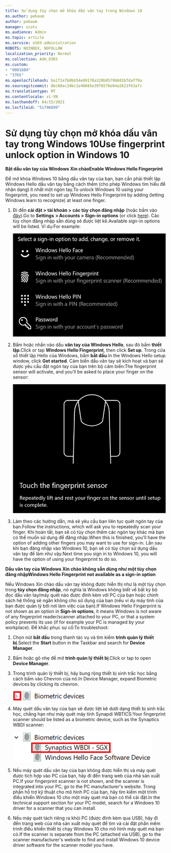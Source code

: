 ```yaml
---
title: Sử dụng tùy chọn mở khóa dấu vân tay trong Windows 10
ms.author: pebaum
author: pebaum
manager: scotv
ms.audience: Admin
ms.topic: article
ms.service: o365-administration
ROBOTS: NOINDEX, NOFOLLOW
localization_priority: Normal
ms.collection: Adm_O365
ms.custom:
- "9001689"
- "3765"
ms.openlocfilehash: ba1f2e7b0bb54e89178a320b8579b8d1bfdaff9a
ms.sourcegitcommit: 8bc60ec34bc1e40685e3976576e04a2623f63a7c
ms.translationtype: MT
ms.contentlocale: vi-VN
ms.lasthandoff: 04/15/2021
ms.locfileid: "51796699"
---
```

# <a name="use-fingerprint-unlock-option-in-windows-10"></a><span data-ttu-id="ffe96-102">Sử dụng tùy chọn mở khóa dấu vân tay trong Windows 10</span><span class="sxs-lookup"><span data-stu-id="ffe96-102">Use fingerprint unlock option in Windows 10</span></span>

<span data-ttu-id="ffe96-103">**Bật dấu vân tay của Windows Xin chào**</span><span class="sxs-lookup"><span data-stu-id="ffe96-103">**Enable Windows Hello Fingerprint**</span></span>

<span data-ttu-id="ffe96-104">Để mở khóa Windows 10 bằng dấu vân tay của bạn, bạn cần phải thiết lập Windows Hello dấu vân tay bằng cách thêm (cho phép Windows tìm hiểu để nhận dạng) ít nhất một ngón tay.</span><span class="sxs-lookup"><span data-stu-id="ffe96-104">To unlock Windows 10 using your fingerprint, you need to set up Windows Hello Fingerprint by adding (letting Windows learn to recognize) at least one finger.</span></span> 

1. <span data-ttu-id="ffe96-105">Đi đến **cài đặt > tài khoản > các tùy chọn đăng nhập** (hoặc bấm vào [đây](ms-settings:signinoptions?activationSource=GetHelp)).</span><span class="sxs-lookup"><span data-stu-id="ffe96-105">Go to **Settings  > Accounts > Sign-in options** (or click [here](ms-settings:signinoptions?activationSource=GetHelp)).</span></span> <span data-ttu-id="ffe96-106">Các tùy chọn đăng nhập sẵn dùng sẽ được liệt kê.</span><span class="sxs-lookup"><span data-stu-id="ffe96-106">Available sign-in options will be listed.</span></span> <span data-ttu-id="ffe96-107">Ví dụ:</span><span class="sxs-lookup"><span data-stu-id="ffe96-107">For example:</span></span>

    ![Các tùy chọn đăng nhập.](media/sign-in-options.png)

2. <span data-ttu-id="ffe96-109">Bấm hoặc nhấn vào dấu **vân tay của Windows Hello**, sau đó bấm **thiết lập**.</span><span class="sxs-lookup"><span data-stu-id="ffe96-109">Click or tap **Windows Hello Fingerprint**, then click **Set up**.</span></span> <span data-ttu-id="ffe96-110">Trong cửa sổ thiết lập Hello của Windows, bấm **bắt đầu**.</span><span class="sxs-lookup"><span data-stu-id="ffe96-110">In the Windows Hello setup window, click **Get started**.</span></span> <span data-ttu-id="ffe96-111">Cảm biến dấu vân tay sẽ kích hoạt và bạn sẽ được yêu cầu đặt ngón tay của bạn trên bộ cảm biến:</span><span class="sxs-lookup"><span data-stu-id="ffe96-111">The fingerprint sensor will activate, and you'll be asked to place your finger on the sensor:</span></span>

   ![Cảm biến dấu vân tay.](media/fingerprint-sensor.png)

3. <span data-ttu-id="ffe96-113">Làm theo các hướng dẫn, mà sẽ yêu cầu bạn liên tục quét ngón tay của bạn.</span><span class="sxs-lookup"><span data-stu-id="ffe96-113">Follow the instructions, which will ask you to repeatedly scan your finger.</span></span> <span data-ttu-id="ffe96-114">Khi hoàn tất, bạn sẽ có tùy chọn thêm các ngón tay khác mà bạn có thể muốn sử dụng để đăng nhập.</span><span class="sxs-lookup"><span data-stu-id="ffe96-114">When this is finished, you'll have the option of adding other fingers you may want to use for sign-in.</span></span> <span data-ttu-id="ffe96-115">Lần sau khi bạn đăng nhập vào Windows 10, bạn sẽ có tùy chọn sử dụng dấu vân tay để làm như vậy.</span><span class="sxs-lookup"><span data-stu-id="ffe96-115">Next time you sign in to Windows 10, you will have the option of using your fingerprint to do so.</span></span>

<span data-ttu-id="ffe96-116">**Dấu vân tay của Windows Xin chào không sẵn dùng như một tùy chọn đăng nhập**</span><span class="sxs-lookup"><span data-stu-id="ffe96-116">**Windows Hello Fingerprint not available as a sign-in option**</span></span>

<span data-ttu-id="ffe96-117">Nếu Windows Xin chào dấu vân tay không được hiển thị như là một tùy chọn trong **tùy chọn đăng nhập**, nó nghĩa là Windows không biết về bất kỳ bộ đọc dấu vân tay/máy quét nào được đính kèm với PC của bạn hoặc chính sách hệ thống sẽ ngăn không cho sử dụng của bạn (nếu ví dụ máy tính của bạn được quản lý bởi nơi làm việc của bạn).</span><span class="sxs-lookup"><span data-stu-id="ffe96-117">If Windows Hello Fingerprint is not shown as an option in **Sign-in options**, it means Windows is not aware of any fingerprint reader/scanner attached to your PC, or that a system policy prevents its use (if for example your PC is managed by your workplace).</span></span> <span data-ttu-id="ffe96-118">Để khắc phục sự cố:</span><span class="sxs-lookup"><span data-stu-id="ffe96-118">To troubleshoot:</span></span> 

1. <span data-ttu-id="ffe96-119">Chọn nút **bắt đầu** trong thanh tác vụ và tìm kiếm **trình quản lý thiết bị**.</span><span class="sxs-lookup"><span data-stu-id="ffe96-119">Select the **Start** button in the Taskbar and search for **Device Manager**.</span></span>

2. <span data-ttu-id="ffe96-120">Bấm hoặc gõ nhẹ để mở **trình quản lý thiết bị**.</span><span class="sxs-lookup"><span data-stu-id="ffe96-120">Click or tap to open **Device Manager**.</span></span>

3. <span data-ttu-id="ffe96-121">Trong trình quản lý thiết bị, hãy bung rộng thiết bị sinh trắc học bằng cách bấm vào Chevron của nó.</span><span class="sxs-lookup"><span data-stu-id="ffe96-121">In Device Manager, expand Biometric devices by clicking its chevron.</span></span>

   ![Thiết bị sinh trắc học.](media/biometric-devices.png)

4. <span data-ttu-id="ffe96-123">Máy quét dấu vân tay của bạn sẽ được liệt kê dưới dạng thiết bị sinh trắc học, chẳng hạn như máy quét máy tính Synapdi WBTICS:</span><span class="sxs-lookup"><span data-stu-id="ffe96-123">Your fingerprint scanner should be listed as a biometric device, such as the Synaptics WBDI scanner:</span></span>

   ![Thiết bị sinh trắc học.](media/biometric-devices-expanded.png)

5. <span data-ttu-id="ffe96-125">Nếu máy quét dấu vân tay của bạn không được hiển thị và máy quét được tích hợp vào PC của bạn, hãy đi đến trang web của nhà sản xuất PC.</span><span class="sxs-lookup"><span data-stu-id="ffe96-125">If your fingerprint scanner is not shown, and the scanner is integrated into your PC, go to the PC manufacturer's website.</span></span> <span data-ttu-id="ffe96-126">Trong phần hỗ trợ kỹ thuật cho mô hình PC của bạn, hãy tìm kiếm một trình điều khiển Windows 10 cho một máy quét mà bạn có thể cài đặt.</span><span class="sxs-lookup"><span data-stu-id="ffe96-126">In the technical support section for your PC model, search for a Windows 10 driver for a scanner that you can install.</span></span>

6. <span data-ttu-id="ffe96-127">Nếu máy quét tách riêng ra khỏi PC (được đính kèm qua USB), hãy đi đến trang web của nhà sản xuất máy quét để tìm và cài đặt phần mềm trình điều khiển thiết bị chạy Windows 10 cho mô hình máy quét mà bạn có.</span><span class="sxs-lookup"><span data-stu-id="ffe96-127">If the scanner is separate from the PC (attached via USB), go to the scanner manufacturer's website to find and install Windows 10 device driver software for the scanner model you have.</span></span>
